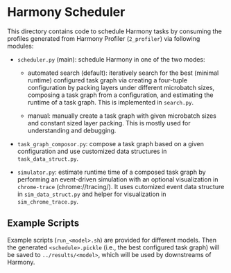 # Harmony Scheduler

This directory contains code to schedule Harmony tasks by consuming the profiles generated from Harmony Profiler (`2_profiler`) via following modules:

- `scheduler.py` (main): schedule Harmony in one of the two modes:
  
  - automated search (default): iteratively search for the best (minimal runtime) configured task graph via creating a four-tuple configuration by packing layers under different microbatch sizes, composing a task graph from a configuration, and estimating the runtime of a task graph. This is implemented in `search.py`.

  - manual: manually create a task graph with given microbatch sizes and constant sized layer packing. This is mostly used for understanding and debugging.
  
- `task_graph_composor.py`: compose a task graph based on a given configuration and use customized data structures in `task_data_struct.py`. 
  
- `simulator.py`: estimate runtime time of a composed task graph by performing an event-driven simulation with an optional visualization in `chrome-trace` (chrome://tracing/). It uses cutomized event data structure in `sim_data_struct.py` and helper for visualization in `sim_chrome_trace.py`.

## Example Scripts

Example scripts (`run_<model>.sh`) are provided for different models. 
Then the generated `<schedule>.pickle` (i.e., the best configured task graph) will be saved to `../results/<model>`, which will be used by downstreams of Harmony. 